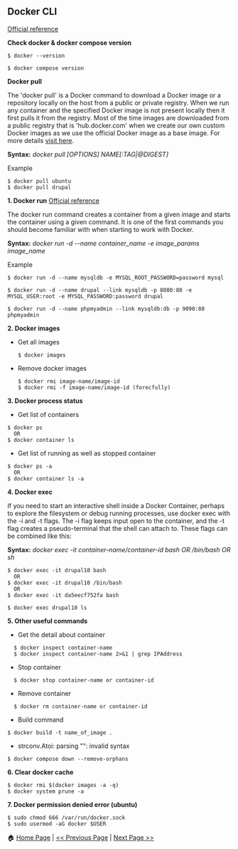 ## Docker CLI ##
[Official reference](https://docs.docker.com/engine/reference/commandline/docker/)

**Check docker & docker compose version**
```
$ docker --version

$ docker compose version
```

**Docker pull** 

The 'docker pull' is a Docker command to download a Docker image or a repository locally on the host from a public or private registry. When we run any container and the specified Docker image is not present locally then it first pulls it from the registry. Most of the time images are downloaded from a public registry that is 'hub.docker.com' when we create our own custom Docker images as we use the official Docker image as a base image. For more details [visit here](https://www.educba.com/docker-pull/).

**Syntax:** *docker pull [OPTIONS] NAME[:TAG|@DIGEST]*

Example
```
$ docker pull ubuntu
$ docker pull drupal
```

**1. Docker run** [Official reference](https://docs.docker.com/engine/reference/commandline/run/)

The docker run command creates a container from a given image and starts the container using a given command. It is one of the first commands you should become familiar with when starting to work with Docker.

**Syntax:** *docker run -d --name container_name -e image_params image_name*

Example
```
$ docker run -d --name mysqldb -e MYSQL_ROOT_PASSWORD=password mysql

$ docker run -d --name drupal --link mysqldb -p 8080:80 -e MYSQL_USER:root -e MYSQL_PASSWORD:password drupal

$ docker run -d --name phpmyadmin --link mysqldb:db -p 9090:80 phpmyadmin
```

**2. Docker images**
 - Get all images
   ```
   $ docker images
   ```
- Remove docker images
  ```
  $ docker rmi image-name/image-id
  $ docker rmi -f image-name/image-id (forecfully)
  ```

**3. Docker process status**

- Get list of containers
```
$ docker ps
  OR
$ docker container ls
```
- Get list of running as well as stopped container
```
$ docker ps -a
  OR
$ docker container ls -a
```
**4. Docker exec**

If you need to start an interactive shell inside a Docker Container, perhaps to explore the filesystem or debug running processes, use docker exec with the -i and -t flags.
The -i flag keeps input open to the container, and the -t flag creates a pseudo-terminal that the shell can attach to. These flags can be combined like this:

**Syntax:** *docker exec -it container-name/container-id bash OR /bin/bash OR sh*

```
$ docker exec -it drupal10 bash 
  OR
$ docker exec -it drupal10 /bin/bash
  OR
$ docker exec -it da5eecf752fa bash

$ docker exec drupal10 ls
```

**5. Other useful commands**
* Get the detail about container
```
  $ docker inspect container-name
  $ docker inspect container-name 2>&1 | grep IPAddress
```
* Stop container
```
  $ docker stop container-name or container-id
```
* Remove container
```
  $ docker rm container-name or container-id
```
* Build command
```
$ docker build -t name_of_image .
```
* strconv.Atoi: parsing "": invalid syntax
```
$ docker compose down --remove-orphans
```

**6. Clear docker cache**
```
$ docker rmi $(docker images -a -q)
$ docker system prune -a
```

**7. Docker permission denied error (ubuntu)**
```
$ sudo chmod 666 /var/run/docker.sock
$ sudo usermod -aG docker $USER
```


:house: [Home Page](README.md) | [<< Previous Page](README.md) | [Next Page >>](Sample-Project.md)
